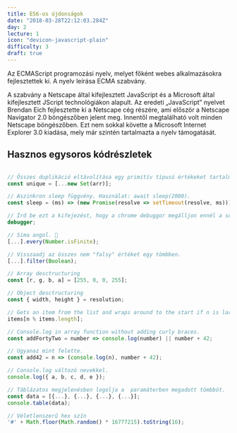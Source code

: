 ```yaml
---
title: ES6-os újdonságok
date: "2018-03-28T22:12:03.284Z"
day: 2
lecture: 1
icon: "devicon-javascript-plain"
difficulty: 3
draft: true
---
```


Az ECMAScript programozási nyelv, melyet főként webes alkalmazásokra fejlesztettek ki. A nyelv leírása ECMA szabvány.

A szabvány a Netscape által kifejlesztett JavaScript és a Microsoft által kifejlesztett JScript technológiákon alapult. Az eredeti „JavaScript” nyelvet Brendan Eich fejlesztette ki a Netscape cég részére, ami először a Netscape Navigator 2.0 böngészőben jelent meg. Innentől megtalálható volt minden Netscape böngészőben. Ezt nem sokkal követte a Microsoft Internet Explorer 3.0 kiadása, mely már szintén tartalmazta a nyelv támogatását.

## Hasznos egysoros kódrészletek

```jsx

// Összes duplikáció eltávolítása egy primitív típusú értékeket tartalmazó tömbből.
const unique = [...new Set(arr)];

// Aszinkron sleep függvény. Használat: await sleep(2000).
const sleep = (ms) => (new Promise(resolve => setTimeout(resolve, ms)));

// Írd be ezt a kifejezést, hogy a chrome debuggor megálljon ennél a sornál.
debugger;

// Sima angol. 🙂
[...].every(Number.isFinite);

// Visszaadj az összes nem "falsy" értéket egy tömbben.
[...].filter(Boolean);

// Array desctructuring
const [r, g, b, a] = [255, 0, 0, 255];

// Object desctructuring
const { width, height } = resolution;

// Gets an item from the list and wraps around to the start if n is larger than the list.
items[n % items.length];

// Console.log in array function without adding curly braces.
const addFortyTwo = number => console.log(number) || number + 42;

// Ugyanaz mint felette.
const add42 = n => (console.log(n), number + 42);

// Console.log változó nevekkel.
console.log({ a, b, c, d, e });

// Táblázatos megjelenésben logolja a  paramáterben megadott tömbböt.
const data = [{...}, {...}, {...}, {...}];
console.table(data);

// Véletlenszerű hex szín
'#' + Math.floor(Math.random() * 16777215).toString(16);

```